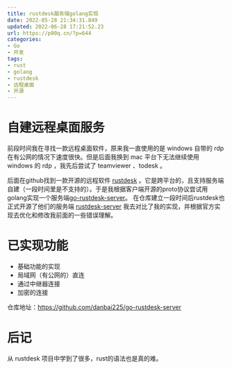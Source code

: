 ```yaml
---
title: rustdesk服务端golang实现
date: 2022-05-28 21:34:31.849
updated: 2022-06-28 17:21:52.23
url: https://p00q.cn/?p=644
categories: 
- Go
- 开发
tags: 
- rust
- golang
- rustdesk
- 远程桌面
- 开源
---
```


# 自建远程桌面服务

前段时间我在寻找一款远程桌面软件，原来我一直使用的是 windows 自带的 rdp 在有公网的情况下速度很快。但是后面我换到 mac 平台下无法继续使用 windows 的 rdp ，我先后尝试了 teamviewer 、todesk 。

后面在github找到一款开源的远程软件 [rustdesk](https://github.com/rustdesk/rustdesk) 。它是跨平台的，且支持服务端自建（一段时间里是不支持的）。于是我根据客户端开源的proto协议尝试用golang实现一个服务端[go-rustdesk-server](https://github.com/danbai225/go-rustdesk-server)。
在仓库建立一段时间后rustdesk也正式开源了他们的服务端 [rustdesk-server](https://github.com/rustdesk/rustdesk-server) 我去对比了我的实现，并根据官方实现去优化和修改我前面的一些错误理解。

# 已实现功能

- 基础功能的实现
- 局域网（有公网的）直连
- 通过中继器连接
- 加密的连接

仓库地址：https://github.com/danbai225/go-rustdesk-server

# 后记

从 rustdesk 项目中学到了很多，rust的语法也是真的难。